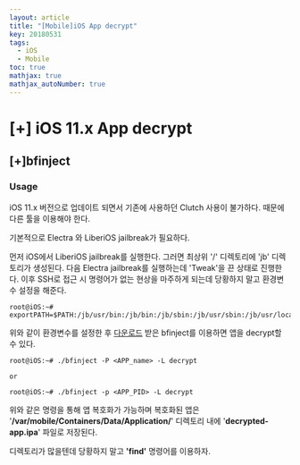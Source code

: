 ```yaml
---
layout: article
title: "[Mobile]iOS App decrypt"
key: 20180531
tags:
  - iOS
  - Mobile
toc: true
mathjax: true
mathjax_autoNumber: true
---
```


# [+] iOS 11.x App decrypt

<!--more-->

## [+]bfinject

### Usage

iOS 11.x 버전으로 업데이트 되면서 기존에 사용하던 Clutch 사용이 불가하다. 때문에 다른 툴을 이용해야 한다.

기본적으로 Electra 와 LiberiOS jailbreak가 필요하다.

먼저 iOS에서 LiberiOS jailbreak를 실행한다. 그러면 최상위 '/' 디렉토리에 'jb' 디렉토리가 생성된다.
다음 Electra jailbreak를 실행하는데 'Tweak'을 끈 상태로 진행한다. 이후 SSH로 접근 시 명령어가 없는 현상을 마주하게 되는데 당황하지 말고 환경변수 설정을 해준다.

```
root@iOS:~# exportPATH=$PATH:/jb/usr/bin:/jb/bin:/jb/sbin:/jb/usr/sbin:/jb/usr/local/bin:
```

 위와 같이 환경변수를 설정한 후 <a href="https://github.com/BishopFox/bfinject">다운로드</a> 받은 bfinject를 이용하면 앱을 decrypt할 수 있다.

 ```
root@iOS:~# ./bfinject -P <APP_name> -L decrypt

or

root@iOS:~# ./bfinject -p <APP_PID> -L decrypt
 ```

위와 같은 명령을 통해 앱 복호화가 가능하며 복호화된 앱은 '**/var/mobile/Containers/Data/Application/**' 디렉토리 내에 '**decrypted-app.ipa**' 파일로 저장된다.

디렉토리가 많을텐데 당황하지 말고 **'find'** 명령어를 이용하자.



